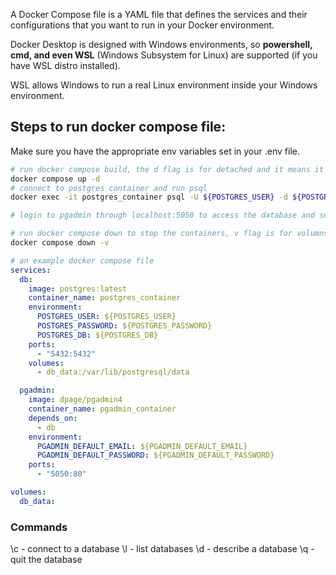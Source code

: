 
A Docker Compose file is a YAML file that defines the services and their configurations that you want to run in your Docker environment.

Docker Desktop is designed with Windows environments, so **powershell, cmd, and even WSL** (Windows Subsystem for Linux) are supported (if you have WSL distro installed).

WSL allows Windows to run a real Linux environment inside your Windows environment.

## Steps to run docker compose file:

Make sure you have the appropriate env variables set in your .env file.
```bash
# run docker compose build, the d flag is for detached and it means it will run in the background
docker compose up -d
# connect to postgres container and run psql
docker exec -it postgres_container psql -U ${POSTGRES_USER} -d ${POSTGRES_DB}

# login to pgadmin through localhost:5050 to access the database and see it through GUI

# run docker compose down to stop the containers, v flag is for volumns to reset all the data. 
docker compose down -v

```

```yaml
# an example docker compose file
services:
  db:
    image: postgres:latest
    container_name: postgres_container
    environment:
      POSTGRES_USER: ${POSTGRES_USER}
      POSTGRES_PASSWORD: ${POSTGRES_PASSWORD}
      POSTGRES_DB: ${POSTGRES_DB}
    ports:
      - "5432:5432"
    volumes:
      - db_data:/var/lib/postgresql/data

  pgadmin:
    image: dpage/pgadmin4
    container_name: pgadmin_container
    depends_on:
      - db
    environment:
      PGADMIN_DEFAULT_EMAIL: ${PGADMIN_DEFAULT_EMAIL}
      PGADMIN_DEFAULT_PASSWORD: ${PGADMIN_DEFAULT_PASSWORD}
    ports:
      - "5050:80"

volumes:
  db_data:
```


### Commands

\c - connect to a database
\l - list databases
\d - describe a database
\q - quit the database
